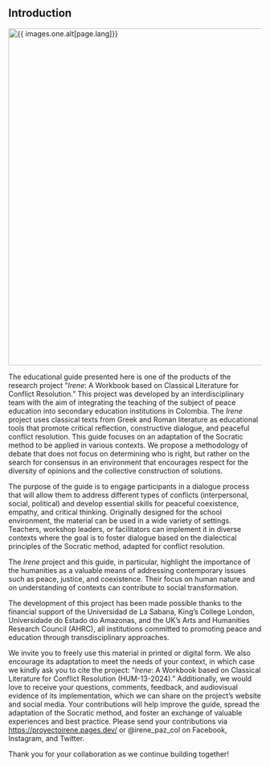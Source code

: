## Introduction

<img src="{{ images.one.src }}" alt="{{ images.one.alt[page.lang]}}" class="{{ images.two.classes | join: ' ' }}" width="670">

The educational guide presented here is one of the products of the research project “<em>Irene</em>: A Workbook based on Classical Literature for Conflict Resolution.” This project was developed by an interdisciplinary team with the aim of integrating the teaching of the subject of peace education into secondary education institutions in Colombia. The <em>Irene</em> project uses classical texts from Greek and Roman literature as educational tools that promote critical reflection, constructive dialogue, and peaceful conflict resolution. This guide focuses on an adaptation of the Socratic method to be applied in various contexts. We propose a methodology of debate that does not focus on determining who is right, but rather on the search for consensus in an environment that encourages respect for the diversity of opinions and the collective construction of solutions.


The purpose of the guide is to engage participants in a dialogue process that will allow them to address different types of conflicts (interpersonal, social, political) and develop essential skills for peaceful coexistence, empathy, and critical thinking. Originally designed for the school environment, the material can be used in a wide variety of settings. Teachers, workshop leaders, or facilitators can implement it in diverse contexts where the goal is to foster dialogue based on the dialectical principles of the Socratic method, adapted for conflict resolution.

The *Irene* project and this guide, in particular, highlight the importance of the humanities as a valuable means of addressing contemporary issues such as peace, justice, and coexistence. Their focus on human nature and on understanding of contexts can contribute to social transformation.

The development of this project has been made possible thanks to the financial support of the Universidad de La Sabana, King’s College London, Universidade do Estado do Amazonas, and the UK’s Arts and Humanities Research Council (AHRC), all institutions committed to promoting peace and education through transdisciplinary approaches.

We invite you to freely use this material in printed or digital form. We also encourage its adaptation to meet the needs of your context, in which case we kindly ask you to cite the project: “*Irene*: A Workbook based on Classical Literature for Conflict Resolution (HUM-13-2024).” Additionally, we would love to receive your questions, comments, feedback, and audiovisual evidence of its implementation, which we can share on the project’s website and social media. Your contributions will help improve the guide, spread the adaptation of the Socratic method, and foster an exchange of valuable experiences and best practice. Please send your contributions via https://proyectoirene.pages.dev/ or @irene_paz_col on Facebook, Instagram, and Twitter.

Thank you for your collaboration as we continue building together!
